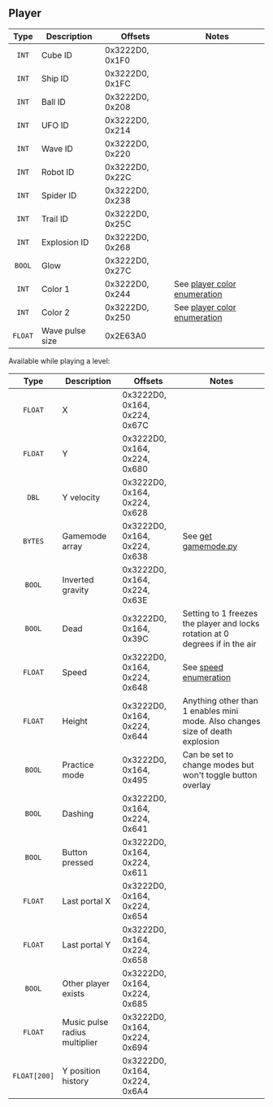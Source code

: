 ## Player

| Type | Description | Offsets | Notes |
| :--: | ----------- | ------- | ----- |
| `INT` | Cube ID | 0x3222D0, 0x1F0 |
| `INT` | Ship ID | 0x3222D0, 0x1FC |
| `INT` | Ball ID | 0x3222D0, 0x208 |
| `INT` | UFO ID | 0x3222D0, 0x214 |
| `INT` | Wave ID | 0x3222D0, 0x220 |
| `INT` | Robot ID | 0x3222D0, 0x22C |
| `INT` | Spider ID | 0x3222D0, 0x238 |
| `INT` | Trail ID | 0x3222D0, 0x25C |
| `INT` | Explosion ID | 0x3222D0, 0x268 |
| `BOOL` | Glow | 0x3222D0, 0x27C |
| `INT` | Color 1 | 0x3222D0, 0x244 | See [player color enumeration](/enumerations/player%20color.md) |
| `INT` | Color 2 | 0x3222D0, 0x250 | See [player color enumeration](/enumerations/player%20color.md) |
| `FLOAT` | Wave pulse size | 0x2E63A0 |

Available while playing a level:

| Type | Description | Offsets | Notes |
| :--: | ----------- | ------- | ----- |
| `FLOAT` | X | 0x3222D0, 0x164, 0x224, 0x67C |
| `FLOAT` | Y | 0x3222D0, 0x164, 0x224, 0x680 |
| `DBL` | Y velocity | 0x3222D0, 0x164, 0x224, 0x628 |
| `BYTES` | Gamemode array | 0x3222D0, 0x164, 0x224, 0x638 | See [get gamemode.py](scripts/get%20gamemode.py) |
| `BOOL` | Inverted gravity | 0x3222D0, 0x164, 0x224, 0x63E |
| `BOOL` | Dead | 0x3222D0, 0x164, 0x39C | Setting to 1 freezes the player and locks rotation at 0 degrees if in the air |
| `FLOAT` | Speed | 0x3222D0, 0x164, 0x224, 0x648 | See [speed enumeration](/enumerations/speed.md)
| `FLOAT` | Height | 0x3222D0, 0x164, 0x224, 0x644 | Anything other than 1 enables mini mode. Also changes size of death explosion |
| `BOOL` | Practice mode | 0x3222D0, 0x164, 0x495 | Can be set to change modes but won't toggle button overlay |
| `BOOL` | Dashing | 0x3222D0, 0x164, 0x224, 0x641 |
| `BOOL` | Button pressed | 0x3222D0, 0x164, 0x224, 0x611 |
| `FLOAT` | Last portal X | 0x3222D0, 0x164, 0x224, 0x654 |
| `FLOAT` | Last portal Y | 0x3222D0, 0x164, 0x224, 0x658 |
| `BOOL` | Other player exists | 0x3222D0, 0x164, 0x224, 0x685 |
| `FLOAT` | Music pulse radius multiplier | 0x3222D0, 0x164, 0x224, 0x694 |
| `FLOAT[200]` | Y position history | 0x3222D0, 0x164, 0x224, 0x6A4 |